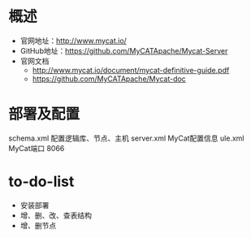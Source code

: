 # 概述
- 官网地址：http://www.mycat.io/
- GitHub地址：https://github.com/MyCATApache/Mycat-Server
- 官网文档
  - http://www.mycat.io/document/mycat-definitive-guide.pdf
  - https://github.com/MyCATApache/Mycat-doc


# 部署及配置
schema.xml 配置逻辑库、节点、主机
server.xml MyCat配置信息
ule.xml
MyCat端口 8066

# to-do-list
- 安装部署
- 增、删、改、查表结构
- 增、删节点
